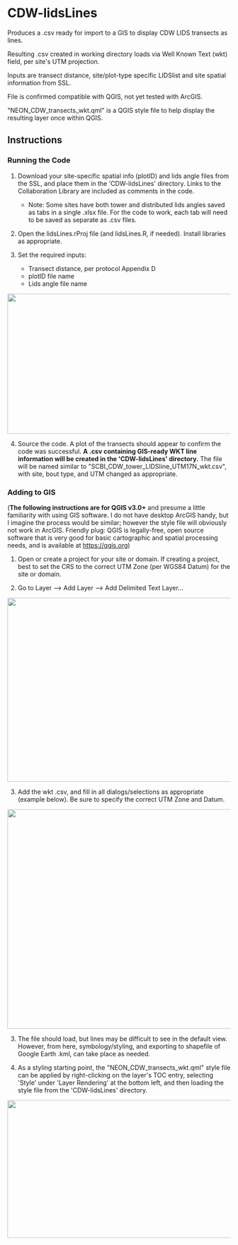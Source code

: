 # CDW-lidsLines
Produces a .csv ready for import to a GIS to display CDW LIDS transects as lines.

Resulting .csv created in working directory loads via Well Known Text (wkt) field, per site's UTM projection.

Inputs are transect distance, site/plot-type specific LIDSlist and site spatial information from SSL.

File is confirmed compatible with QGIS, not yet tested with ArcGIS.

"NEON_CDW_transects_wkt.qml" is a QGIS style file to help display the resulting layer once within QGIS.

## Instructions

### Running the Code

1. Download your site-specific spatial info (plotID) and lids angle files from the SSL, and place them in the 'CDW-lidsLines' directory. Links to the Collaboration Library are included as comments in the code.

   * Note: Some sites have both tower and distributed lids angles saved as tabs in a single .xlsx file. For the code to work, each tab will need to be saved as separate as .csv files.

2. Open the lidsLines.rProj file (and lidsLines.R, if needed). Install libraries as appropriate.

3. Set the required inputs:

   * Transect distance, per protocol Appendix D
   * plotID file name
   * Lids angle file name

<img src="https://github.com/gschapman/CDW-lidsLines/blob/master/images/inputs.PNG" width="686" height="316">

4. Source the code. A plot of the transects should appear to confirm the code was successful. **A .csv containing GIS-ready WKT line information will be created in the 'CDW-lidsLines' directory.** The file will be named similar to "SCBI_CDW_tower_LIDSline_UTM17N_wkt.csv", with site, bout type, and UTM changed as appropriate.

### Adding to GIS

(**The following instructions are for QGIS v3.0+** and presume a little familiarity with using GIS software. I do not have desktop ArcGIS handy, but I imagine the process would be similar; however the style file will obviously not work in ArcGIS. Friendly plug: QGIS is legally-free, open source software that is very good for basic cartographic and spatial processing needs, and is available at https://qgis.org)

1. Open or create a project for your site or domain. If creating a project, best to set the CRS to the correct UTM Zone (per WGS84 Datum) for the site or domain.

2. Go to Layer --> Add Layer --> Add Delimited Text Layer...

<img src="https://github.com/gschapman/CDW-lidsLines/blob/master/images/addLayer.PNG" width="714" height="415">

3. Add the wkt .csv, and fill in all dialogs/selections as appropriate (example below). Be sure to specify the correct UTM Zone and Datum.

<img src="https://github.com/gschapman/CDW-lidsLines/blob/master/images/addLayer2.PNG" width="592" height="495">

3. The file should load, but lines may be difficult to see in the default view. However, from here, symbology/styling, and exporting to shapefile of Google Earth .kml, can take place as needed.

4. As a styling starting point, the "NEON_CDW_transects_wkt.qml" style file can be applied by right-clicking on the layer's TOC entry, selecting 'Style' under 'Layer Rendering' at the bottom left, and then loading the style file from the 'CDW-lidsLines' directory.

<img src="https://github.com/gschapman/CDW-lidsLines/blob/master/images/applyStyle.PNG" width="678" height="311">
